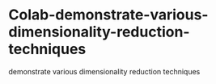 # Colab-demonstrate-various-dimensionality-reduction-techniques
demonstrate various dimensionality reduction techniques
